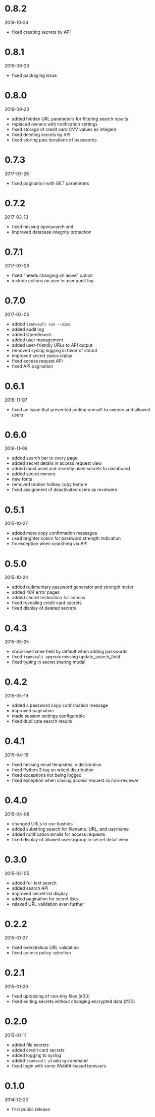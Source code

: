 # 0.8.2

2019-10-23

* fixed creating secrets by API


# 0.8.1

2019-09-23

* fixed packaging issue


# 0.8.0

2019-09-23

* added hidden URL parameters for filtering search results
* replaced owners with notification settings
* fixed storage of credit card CVV values as integers
* fixed deleting secrets by API
* fixed storing past iterations of passwords


# 0.7.3

2017-03-26

* fixed pagination with GET parameters


# 0.7.2

2017-03-13

* fixed missing opensearch.xml
* improved database integrity protection


# 0.7.1

2017-03-06

* fixed "needs changing on leave" option
* include actions on user in user audit log


# 0.7.0

2017-03-05

* added `teamvault run --bind`
* added audit log
* added OpenSearch
* added user management
* added user-friendly URLs to API output
* removed syslog logging in favor of stdout
* improved secret status diplay
* fixed access request API
* fixed API pagination


# 0.6.1

2016-11-07

* fixed an issue that prevented adding oneself to owners and allowed users


# 0.6.0

2016-11-06

* added search bar to every page
* added secret details in access request view
* added most used and recently used secrets to dashboard
* added secret owners
* new fonts
* removed broken hotkey copy feature
* fixed assignment of deactivated users as reviewers


# 0.5.1

2015-10-27

* added more copy confirmation messages
* used brighter colors for password strength indication
* fix exception when searching via API


# 0.5.0

2015-10-24

* added rudimentary password generator and strength meter
* added 404 error pages
* added secret restoration for admins
* fixed revealing credit card secrets
* fixed display of deleted secrets


# 0.4.3

2015-05-25

* show username field by default when adding passwords
* fixed `teamvault upgrade` missing update_search_field
* fixed typing in secret sharing modal


# 0.4.2

2015-05-19

* added a password copy confirmation message
* improved pagination
* made session settings configurable
* fixed duplicate search results


# 0.4.1

2015-04-15

* fixed missing email templates in distribution
* fixed Python 3 tag on wheel distribution
* fixed exceptions not being logged
* fixed exception when closing access request as non-reviewer


# 0.4.0

2015-04-06

* changed URLs to use hashids
* added substring search for filename, URL, and username
* added notification emails for access requests
* fixed display of allowed users/group in secret detail view


# 0.3.0

2015-02-05

* added full text search
* added search API
* improved secret list display
* added pagination for secret lists
* relaxed URL validation even further


# 0.2.2

2015-01-27

* fixed overzealous URL validation
* fixed access policy selection


# 0.2.1

2015-01-20

* fixed uploading of non-tiny files (#30)
* fixed editing secrets without changing encrypted data (#30)


# 0.2.0

2015-01-11

* added file secrets
* added credit card secrets
* added logging to syslog
* added `teamvault plumbing` command
* fixed login with some WebKit-based browsers


# 0.1.0

2014-12-20

* first public release
